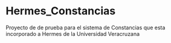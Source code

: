 # Hermes_Constancias
Proyecto de  de prueba  para el sistema de Constancias que esta incorporado a Hermes de la Universidad Veracruzana
